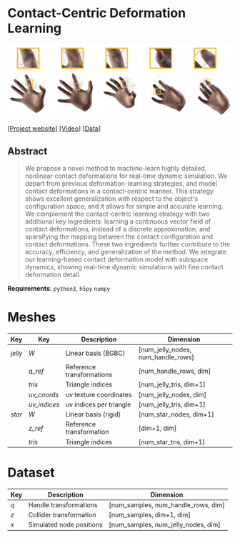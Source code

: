 # Contact-Centric Deformation Learning

![Teaser](assets/images/teaser.png "Teaser image")

[[Project website](http://mslab.es/projects/ContactCentricLearning/)] [[Video](https://www.youtube.com/watch?v=f2WBji-R2uQ)] [[Data](https://urjc-my.sharepoint.com/:f:/g/personal/cristian_romero_urjc_es/Et30gmexC45Mn-OCDo_DdHwB3Y9Skd-S5LDdgjrl_oMNrg?e=9tDYNZ)]

## Abstract

> We propose a novel method to machine-learn highly detailed, nonlinear contact deformations for real-time dynamic simulation. We depart from previous deformation-learning strategies, and model contact deformations in a contact-centric manner. This strategy shows excellent generalization with respect to the object's configuration space, and it allows for simple and accurate learning. We complement the contact-centric learning strategy with two additional key ingredients: learning a continuous vector field of contact deformations, instead of a discrete approximation; and sparsifying the mapping between the contact configuration and contact deformations. These two ingredients further contribute to the accuracy, efficiency, and generalization of the method. We integrate our learning-based contact deformation model with subspace dynamics, showing real-time dynamic simulations with fine contact deformation detail.

**Requirements**: ```python3```, ```h5py``` ```numpy```

# Meshes

| Key          | Key      | Description                        | Dimension                           |
|--------------|----------|------------------------------------|-------------------------------------|
|  *jelly*     | *W*      | Linear basis (BGBC)                | [num_jelly_nodes, num_handle_rows]  |
|              | *q_ref*  | Reference transformations          | [num_handle_rows, dim]              |
|              | *tris*   | Triangle indices                   | [num_jelly_tris, dim+1]             |
|              | *uv_coords* | uv texture coordinates          | [num_jelly_nodes, dim]              |
|              | *uv_indices*  | uv indices per triangle       | [num_jelly_tris, dim+1]             |
|  *star*      | *W*      | Linear basis (rigid)               | [num_star_nodes, dim+1]             |
|              | *z_ref*  | Reference transformation           | [dim+1, dim]                        |
|              | *tris*   | Triangle indices                   | [num_star_tris, dim+1]              |

# Dataset

| Key    | Description                   | Dimension                            |
|--------|-------------------------------|--------------------------------------|
| *q*    | Handle transformations        | [num_samples, num_handle_rows, dim]  |
| *z*    | Collider transformation       | [num_samples, dim+1, dim]            |
| *x*    | Simulated node positions      | [num_samples, num_jelly_nodes, dim]  |
